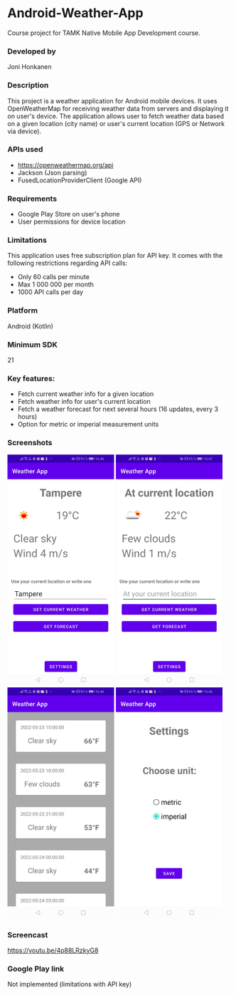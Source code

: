 # Android-Weather-App
Course project for TAMK Native Mobile App Development course.

### Developed by
Joni Honkanen

### Description
This project is a weather application for Android mobile devices. 
It uses OpenWeatherMap for receiving weather data from servers and displaying it on user's device.
The application allows user to fetch weather data based on a given location (city name) or user's current location (GPS or Network via device).

### APIs used
- https://openweathermap.org/api
- Jackson (Json parsing)
- FusedLocationProviderClient (Google API)

### Requirements
- Google Play Store on user's phone
- User permissions for device location

### Limitations
This application uses free subscription plan for API key. It comes with the following restrictions regarding API calls:
- Only 60 calls per minute
- Max 1 000 000 per month
- 1000 API calls per day

### Platform
Android (Kotlin)

### Minimum SDK
21

### Key features:
- Fetch current weather info for a given location
- Fetch weather info for user's current location
- Fetch a weather forecast for next several hours (16 updates, every 3 hours)
- Option for metric or imperial measurement units

### Screenshots

<img src="images/main.jpg" width="240" height="520">

<img src="images/current.jpg" width="240" height="520">

<img src="images/forecast.jpg" width="240" height="520">

<img src="images/settings.jpg" width="240" height="520">

### Screencast
https://youtu.be/4p88LRzkyG8

### Google Play link
Not implemented (limitations with API key)
